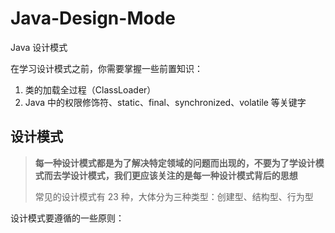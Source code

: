 # Java-Design-Mode
Java 设计模式

在学习设计模式之前，你需要掌握一些前置知识：
1. 类的加载全过程（ClassLoader）
2. Java 中的权限修饰符、static、final、synchronized、volatile 等关键字

## 设计模式

> **每一种设计模式都是为了解决特定领域的问题而出现的，不要为了学设计模式而去学设计模式，我们更应该关注的是每一种设计模式背后的思想**
>
> 常见的设计模式有 23 种，大体分为三种类型：创建型、结构型、行为型

设计模式要遵循的一些原则： 